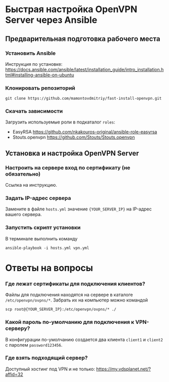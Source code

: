 # Быстрая настройка OpenVPN Server через Ansible

## Предварительная подготовка рабочего места

### Установить Ansible 
Инструкция по установке: https://docs.ansible.com/ansible/latest/installation_guide/intro_installation.html#installing-ansible-on-ubuntu

### Клонировать репозиторий  

    git clone https://github.com/mamontovdmitriy/fast-install-openvpn.git
### Скачать зависимости 
Загрузить используемые роли в подкаталог `roles`:
- EasyRSA https://github.com/nkakouros-original/ansible-role-easyrsa    
- Stouts.openvpn https://github.com/Stouts/Stouts.openvpn

## Установка и настройка OpenVPN Server

### Настроить на сервере вход по сертификату (не обязательно)
Ссылка на инструкцию.

### Задать IP-адрес сервера
Замените в файле `hosts.yml` значение `{YOUR_SERVER_IP}` на  IP-адрес вашего сервера.

### Запустить скрипт установки 
В терминале выполнить команду

    ansible-playbook -i hosts.yml vpn.yml


# Ответы на вопросы
### Где лежат сертификаты для подключения клиентов?
Файлы для подключения находятся на сервере в каталоге `/etc/openvpn/ovpns/*`.
Забрать их на компьютер можно командой

    scp root@{YOUR_SERVER_IP}:/etc/openvpn/ovpns/* ./
### Какой пароль по-умолчанию для подключения к VPN-серверу?
В конфигурации по-умолчанию создается два клиента `client1` и `client2` с паролем `password123456`.
### Где взять подходящий сервер?
Доступный хостинг под VPN и не только: https://my.vdsplanet.net/?affid=32
